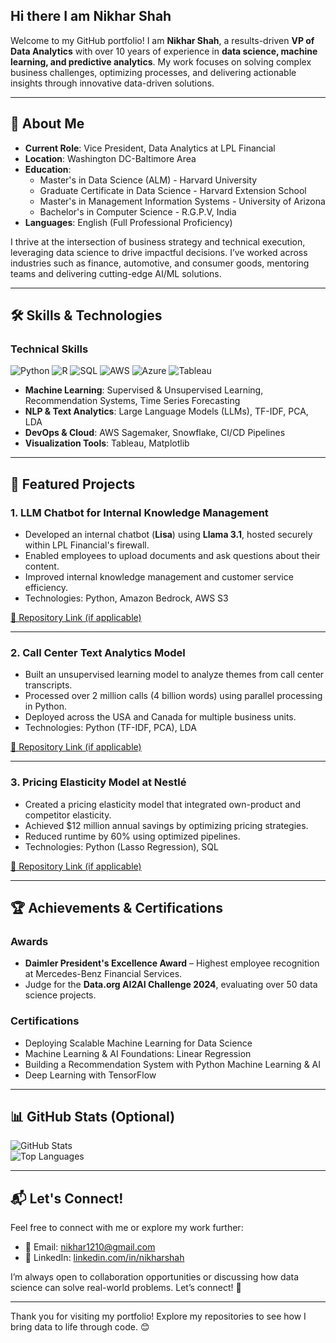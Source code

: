 ## Hi there I am Nikhar Shah

Welcome to my GitHub portfolio! I am **Nikhar Shah**, a results-driven **VP of Data Analytics** with over 10 years of experience in **data science, machine learning, and predictive analytics**. My work focuses on solving complex business challenges, optimizing processes, and delivering actionable insights through innovative data-driven solutions.

---

## 👋 About Me

- **Current Role**: Vice President, Data Analytics at LPL Financial  
- **Location**: Washington DC-Baltimore Area  
- **Education**:
  - Master's in Data Science (ALM) - Harvard University
  - Graduate Certificate in Data Science - Harvard Extension School
  - Master's in Management Information Systems - University of Arizona
  - Bachelor's in Computer Science - R.G.P.V, India
- **Languages**: English (Full Professional Proficiency)

I thrive at the intersection of business strategy and technical execution, leveraging data science to drive impactful decisions. I’ve worked across industries such as finance, automotive, and consumer goods, mentoring teams and delivering cutting-edge AI/ML solutions.

---

## 🛠️ Skills & Technologies

### Technical Skills

![Python](https://img.shields.io/badge/Python-3776AB?style=for-the-badge&logo=python&logoColor=white)
![R](https://img.shields.io/badge/R-276DC3?style=for-the-badge&logo=r&logoColor=white)
![SQL](https://img.shields.io/badge/SQL-005C84?style=for-the-badge&logo=postgresql&logoColor=white)
![AWS](https://img.shields.io/badge/AWS-232F3E?style=for-the-badge&logo=amazonaws&logoColor=white)
![Azure](https://img.shields.io/badge/Azure-0078D4?style=for-the-badge&logo=microsoftazure&logoColor=white)
![Tableau](https://img.shields.io/badge/Tableau-E97627?style=for-the-badge&logo=tableau&logoColor=white)



- **Machine Learning**: Supervised & Unsupervised Learning, Recommendation Systems, Time Series Forecasting  
- **NLP & Text Analytics**: Large Language Models (LLMs), TF-IDF, PCA, LDA  
- **DevOps & Cloud**: AWS Sagemaker, Snowflake, CI/CD Pipelines  
- **Visualization Tools**: Tableau, Matplotlib  

---

## 🌟 Featured Projects

### 1. **LLM Chatbot for Internal Knowledge Management**
- Developed an internal chatbot (**Lisa**) using **Llama 3.1**, hosted securely within LPL Financial's firewall.
- Enabled employees to upload documents and ask questions about their content.
- Improved internal knowledge management and customer service efficiency.
- Technologies: Python, Amazon Bedrock, AWS S3

[🔗 Repository Link (if applicable)]( )

---

### 2. **Call Center Text Analytics Model**
- Built an unsupervised learning model to analyze themes from call center transcripts.
- Processed over 2 million calls (4 billion words) using parallel processing in Python.
- Deployed across the USA and Canada for multiple business units.
- Technologies: Python (TF-IDF, PCA), LDA

[🔗 Repository Link (if applicable)]()

---

### 3. **Pricing Elasticity Model at Nestlé**
- Created a pricing elasticity model that integrated own-product and competitor elasticity.
- Achieved $12 million annual savings by optimizing pricing strategies.
- Reduced runtime by 60% using optimized pipelines.
- Technologies: Python (Lasso Regression), SQL

[🔗 Repository Link (if applicable)]()

---

## 🏆 Achievements & Certifications

### Awards
- **Daimler President's Excellence Award** – Highest employee recognition at Mercedes-Benz Financial Services.
- Judge for the **Data.org AI2AI Challenge 2024**, evaluating over 50 data science projects.

### Certifications
- Deploying Scalable Machine Learning for Data Science  
- Machine Learning & AI Foundations: Linear Regression  
- Building a Recommendation System with Python Machine Learning & AI  
- Deep Learning with TensorFlow  

---

## 📊 GitHub Stats (Optional)

![GitHub Stats](https://github-readme-stats.vercel.app/api?username=nikhar1210&show_icons=true&theme=radical)  
![Top Languages](https://github-readme-stats.vercel.app/api/top-langs/?username=nikhar1210&layout=compact&theme=radical)

---

## 📬 Let's Connect!

Feel free to connect with me or explore my work further:
- 📧 Email: [nikhar1210@gmail.com](mailto:nikhar1210@gmail.com)  
- 💼 LinkedIn: [linkedin.com/in/nikharshah](https://www.linkedin.com/in/nikharshah)  

I’m always open to collaboration opportunities or discussing how data science can solve real-world problems. Let’s connect! 🚀

---

Thank you for visiting my portfolio! Explore my repositories to see how I bring data to life through code. 😊


